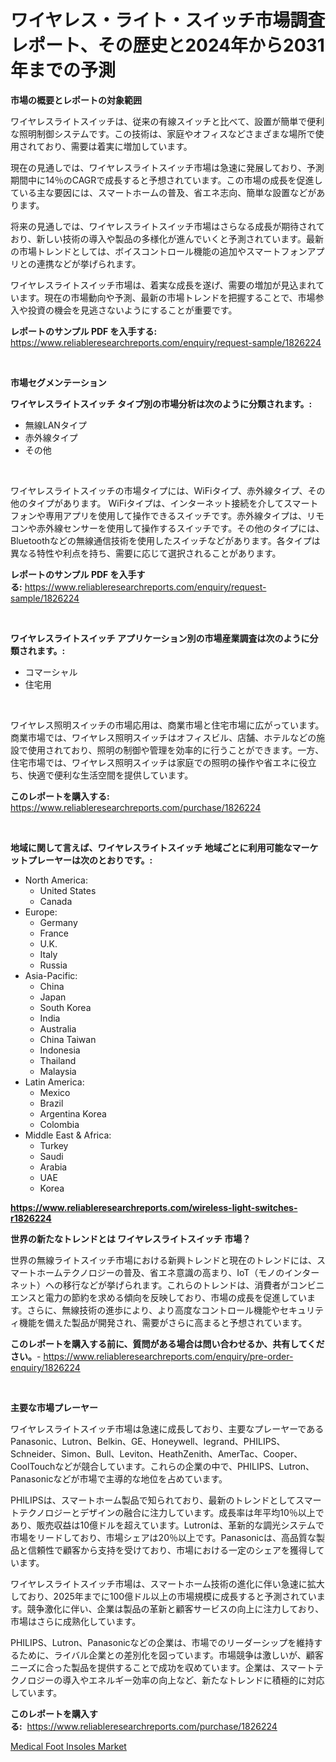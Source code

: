 <p><h1>ワイヤレス・ライト・スイッチ市場調査レポート、その歴史と2024年から2031年までの予測</h1></p><p><strong>市場の概要とレポートの対象範囲</strong></p>
<p><p>ワイヤレスライトスイッチは、従来の有線スイッチと比べて、設置が簡単で便利な照明制御システムです。この技術は、家庭やオフィスなどさまざまな場所で使用されており、需要は着実に増加しています。</p><p>現在の見通しでは、ワイヤレスライトスイッチ市場は急速に発展しており、予測期間中に14％のCAGRで成長すると予想されています。この市場の成長を促進している主な要因には、スマートホームの普及、省エネ志向、簡単な設置などがあります。</p><p>将来の見通しでは、ワイヤレスライトスイッチ市場はさらなる成長が期待されており、新しい技術の導入や製品の多様化が進んでいくと予測されています。最新の市場トレンドとしては、ボイスコントロール機能の追加やスマートフォンアプリとの連携などが挙げられます。</p><p>ワイヤレスライトスイッチ市場は、着実な成長を遂げ、需要の増加が見込まれています。現在の市場動向や予測、最新の市場トレンドを把握することで、市場参入や投資の機会を見逃さないようにすることが重要です。</p></p>
<p><strong>レポートのサンプル PDF を入手する:</strong> <a href="https://www.reliableresearchreports.com/enquiry/request-sample/1826224">https://www.reliableresearchreports.com/enquiry/request-sample/1826224</a></p>
<p>&nbsp;</p>
<p><strong>市場セグメンテーション</strong></p>
<p><strong>ワイヤレスライトスイッチ タイプ別の市場分析は次のように分類されます。:</strong></p>
<p><ul><li>無線LANタイプ</li><li>赤外線タイプ</li><li>その他</li></ul></p>
<p>&nbsp;</p>
<p><p>ワイヤレスライトスイッチの市場タイプには、WiFiタイプ、赤外線タイプ、その他のタイプがあります。 WiFiタイプは、インターネット接続を介してスマートフォンや専用アプリを使用して操作できるスイッチです。赤外線タイプは、リモコンや赤外線センサーを使用して操作するスイッチです。その他のタイプには、Bluetoothなどの無線通信技術を使用したスイッチなどがあります。各タイプは異なる特性や利点を持ち、需要に応じて選択されることがあります。</p></p>
<p><strong>レポートのサンプル PDF を入手する:</strong>&nbsp;<a href="https://www.reliableresearchreports.com/enquiry/request-sample/1826224">https://www.reliableresearchreports.com/enquiry/request-sample/1826224</a></p>
<p>&nbsp;</p>
<p><strong> ワイヤレスライトスイッチ アプリケーション別の市場産業調査は次のように分類されます。:</strong></p>
<p><ul><li>コマーシャル</li><li>住宅用</li></ul></p>
<p>&nbsp;</p>
<p><p>ワイヤレス照明スイッチの市場応用は、商業市場と住宅市場に広がっています。商業市場では、ワイヤレス照明スイッチはオフィスビル、店舗、ホテルなどの施設で使用されており、照明の制御や管理を効率的に行うことができます。一方、住宅市場では、ワイヤレス照明スイッチは家庭での照明の操作や省エネに役立ち、快適で便利な生活空間を提供しています。</p></p>
<p><strong>このレポートを購入する:</strong>&nbsp; <a href="https://www.reliableresearchreports.com/purchase/1826224">https://www.reliableresearchreports.com/purchase/1826224</a></p>
<p>&nbsp;</p>
<p><strong>地域に関して言えば、ワイヤレスライトスイッチ 地域ごとに利用可能なマーケットプレーヤーは次のとおりです。:</strong></p>
<p><ul>
    <li>
        North America:
        <ul>
            <li>United States</li>
            <li>Canada</li>
        </ul>
    </li>
    <li>
        Europe:
        <ul>
            <li>Germany</li>
            <li>France</li>
            <li>U.K.</li>
            <li>Italy</li>
            <li>Russia</li>
        </ul>
    </li>
    <li>
        Asia-Pacific:
        <ul>
            <li>China</li>
            <li>Japan</li>
            <li>South Korea</li>
            <li>India</li>
            <li>Australia</li>
            <li>China Taiwan</li>
            <li>Indonesia</li>
            <li>Thailand</li>
            <li>Malaysia</li>
        </ul>
    </li>
    <li>
        Latin America:
        <ul>
            <li>Mexico</li>
            <li>Brazil</li>
            <li>Argentina Korea</li>
            <li>Colombia</li>
        </ul>
    </li>
    <li>
        Middle East & Africa:
        <ul>
            <li>Turkey</li>
            <li>Saudi</li>
            <li>Arabia</li>
            <li>UAE</li>
            <li>Korea</li>
        </ul>
    </li>
    </ul></p>
<p><strong><a href="https://www.reliableresearchreports.com/wireless-light-switches-r1826224">https://www.reliableresearchreports.com/wireless-light-switches-r1826224</a></strong>&nbsp;</p>
<p><strong>世界の新たなトレンドとは ワイヤレスライトスイッチ 市場？</strong></p>
<p><p>世界の無線ライトスイッチ市場における新興トレンドと現在のトレンドには、スマートホームテクノロジーの普及、省エネ意識の高まり、IoT（モノのインターネット）への移行などが挙げられます。これらのトレンドは、消費者がコンビニエンスと電力の節約を求める傾向を反映しており、市場の成長を促進しています。さらに、無線技術の進歩により、より高度なコントロール機能やセキュリティ機能を備えた製品が開発され、需要がさらに高まると予想されています。</p></p>
<p><strong>このレポートを購入する前に、質問がある場合は問い合わせるか、共有してください。</strong>- <a href="https://www.reliableresearchreports.com/enquiry/pre-order-enquiry/1826224">https://www.reliableresearchreports.com/enquiry/pre-order-enquiry/1826224</a></p>
<p>&nbsp;</p>
<p><strong>主要な市場プレーヤー</strong></p>
<p><p>ワイヤレスライトスイッチ市場は急速に成長しており、主要なプレーヤーであるPanasonic、Lutron、Belkin、GE、Honeywell、legrand、PHILIPS、Schneider、Simon、Bull、Leviton、HeathZenith、AmerTac、Cooper、CoolTouchなどが競合しています。これらの企業の中で、PHILIPS、Lutron、Panasonicなどが市場で主導的な地位を占めています。</p><p>PHILIPSは、スマートホーム製品で知られており、最新のトレンドとしてスマートテクノロジーとデザインの融合に注力しています。成長率は年平均10％以上であり、販売収益は10億ドルを超えています。Lutronは、革新的な調光システムで市場をリードしており、市場シェアは20％以上です。Panasonicは、高品質な製品と信頼性で顧客から支持を受けており、市場における一定のシェアを獲得しています。</p><p>ワイヤレスライトスイッチ市場は、スマートホーム技術の進化に伴い急速に拡大しており、2025年までに100億ドル以上の市場規模に成長すると予測されています。競争激化に伴い、企業は製品の革新と顧客サービスの向上に注力しており、市場はさらに成熟化しています。</p><p>PHILIPS、Lutron、Panasonicなどの企業は、市場でのリーダーシップを維持するために、ライバル企業との差別化を図っています。市場競争は激しいが、顧客ニーズに合った製品を提供することで成功を収めています。企業は、スマートテクノロジーの導入やエネルギー効率の向上など、新たなトレンドに積極的に対応しています。</p></p>
<p><strong>このレポートを購入する:</strong>&nbsp;&nbsp;<a href="https://www.reliableresearchreports.com/purchase/1826224">https://www.reliableresearchreports.com/purchase/1826224</a></p>
<p><p><a href="https://faithful-glue-af3.notion.site/Medical-Foot-Insoles-Market-Size-and-Market-Trends-Complete-Industry-Overview-2024-to-2031-5132025894394123a2af36e5ea782958">Medical Foot Insoles Market</a></p></p>